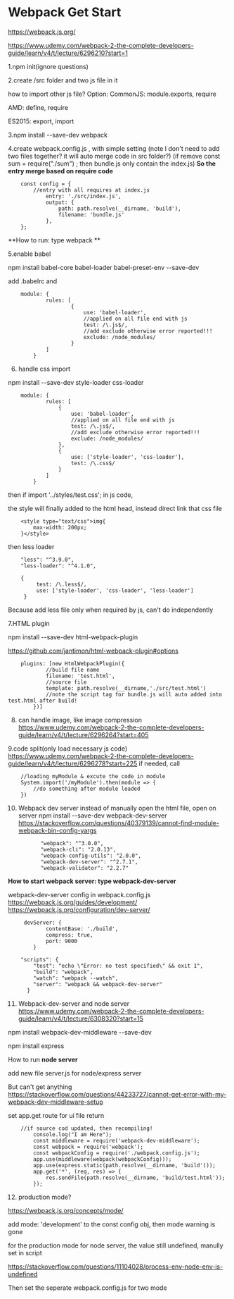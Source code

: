 # Webpack Get Start

https://webpack.js.org/

https://www.udemy.com/webpack-2-the-complete-developers-guide/learn/v4/t/lecture/6296210?start=1

1.npm init(ignore questions)

2.create /src folder and two js file in it

how to import other js file? Option:
 CommonJS: module.exports, require
 
 AMD: define, require
 
 ES2015: export, import
 
 
3.npm install --save-dev webpack

4.create webpack.config.js , with simple setting
(note I don't need to add two files together? it will auto merge code in src folder?)
(if remove const sum = require("./sum") ; then bundle.js only contain the index.js)
**So the entry merge based on require code**
        
        const config = {
            //entry with all requires at index.js
                entry: './src/index.js',
                output: {
                    path: path.resolve(__dirname, 'build'),
                    filename: 'bundle.js'
                },
        };

**How to run: type webpack ** 
 
 5.enable babel
 
 npm install babel-core babel-loader babel-preset-env --save-dev
 
 add .babelrc and       
        
        module: {
                rules: [
                        {
                            use: 'babel-loader',
                            //applied on all file end with js
                            test: /\.js$/,
                            //add exclude otherwise error reported!!!
                            exclude: /node_modules/
                        }                    
                ]
            }
 
 
 6. handle css import
 
 npm install --save-dev style-loader css-loader
        
        module: {
                rules: [
                    {
                        use: 'babel-loader',
                        //applied on all file end with js
                        test: /\.js$/,
                        //add exclude otherwise error reported!!!
                        exclude: /node_modules/
                    },
                    {
                        use: ['style-loader', 'css-loader'],
                        test: /\.css$/
                    }
                ]
            }

 then if import '../styles/test.css'; in js code,
 
 the style will finally added to the html head, instead direct link that css file
        
        <style type="text/css">img{
            max-width: 200px;
        }</style>

then less loader
            
        "less": "^3.9.0",
        "less-loader": "^4.1.0",
        
        {
             test: /\.less$/,
             use: ['style-loader', 'css-loader', 'less-loader']
         }
Because add less file only when required by js, can't do independently

 7.HTML plugin
 
 npm install --save-dev html-webpack-plugin
 
 https://github.com/jantimon/html-webpack-plugin#options
        
        plugins: [new HtmlWebpackPlugin({
                //build file name
                filename: 'test.html',
                //source file
                template: path.resolve(__dirname,'./src/test.html')
                //note the script tag for bundle.js will auto added into test.html after build!
            })]

 8. can handle image, like image compression
 https://www.udemy.com/webpack-2-the-complete-developers-guide/learn/v4/t/lecture/6296264?start=405
 
 9.code split(only load necessary js code)
 https://www.udemy.com/webpack-2-the-complete-developers-guide/learn/v4/t/lecture/6296278?start=225
 if needed, call
        
        //loading myModule & excute the code in module
        System.import('/myModule').then(module => {
            //do something after module loaded
        })
 
 
 10. Webpack dev server
 instead of manually open the html file, open on server
npm install --save-dev webpack-dev-server 
https://stackoverflow.com/questions/40379139/cannot-find-module-webpack-bin-config-yargs
        
            
                "webpack": "^3.0.0",
                "webpack-cli": "2.0.13",
                "webpack-config-utils": "2.0.0",
                "webpack-dev-server": "^2.7.1",
                "webpack-validator": "2.2.7"
 
**How to start webpack server: type webpack-dev-server**

webpack-dev-server config in webpack.config.js
https://webpack.js.org/guides/development/
https://webpack.js.org/configuration/dev-server/
        
         devServer: {
                contentBase: './build',
                compress: true,
                port: 9000
            }
        
        "scripts": {
            "test": "echo \"Error: no test specified\" && exit 1",
            "build": "webpack",
            "watch": "webpack --watch",
            "server": "webpack && webpack-dev-server"
          }


11. Webpack-dev-server and node server
https://www.udemy.com/webpack-2-the-complete-developers-guide/learn/v4/t/lecture/6308320?start=15

npm install webpack-dev-middleware --save-dev

npm install express

How to run **node server**

add new file server.js for node/express server

But can't get anything https://stackoverflow.com/questions/44233727/cannot-get-error-with-my-webpack-dev-middleware-setup

set app.get route for ui file return
        
        //if source cod updated, then recompiling!
            console.log("I am Here");
            const middleware = require('webpack-dev-middleware');
            const webpack = require('webpack');
            const webpackConfig = require('./webpack.config.js');
            app.use(middleware(webpack(webpackConfig)));
            app.use(express.static(path.resolve(__dirname, 'build')));
            app.get('*', (req, res) => {
                res.sendFile(path.resolve(__dirname, 'build/test.html'));
            });
  
12. production mode?

https://webpack.js.org/concepts/mode/

add mode: 'development' to the const config obj, then mode warning is gone            
            
for the production mode for node server, the value still undefined, manully set in script
            
https://stackoverflow.com/questions/11104028/process-env-node-env-is-undefined            

Then set the seperate webpack.config.js for two mode